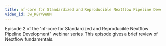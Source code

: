 ```yaml
---
title: nf-core for Standardized and Reproducible Nextflow Pipeline Development Episode 2
video_id: 3w_R8YW9e8M
---
```

Episode 2 of the "nf-core for Standardized and Reproducible Nextflow Pipeline Development" webinar series. This episode gives a brief review of Nextflow fundamentals.
